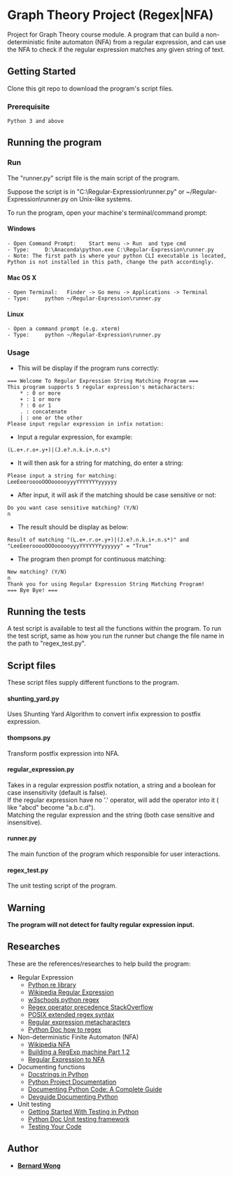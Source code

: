 # Graph Theory Project (Regex|NFA)

Project for Graph Theory course module. A program that can
build a non-deterministic finite automaton (NFA) from a regular expression,
and can use the NFA to check if the regular expression matches any given
string of text.

## Getting Started

Clone this git repo to download the program's script files.

### Prerequisite

```
Python 3 and above
```

## Running the program

### Run
The "runner.py" script file is the main script of the program.

Suppose the script is in "C:\Regular-Expression\runner.py" or ~/Regular-Expression\runner.py on Unix-like systems.

To run the program, open your machine's terminal/command prompt:

#### Windows

```
- Open Command Prompt:    Start menu -> Run  and type cmd
- Type:     D:\Anaconda\python.exe C:\Regular-Expression\runner.py
- Note: The first path is where your python CLI executable is located, Python is not installed in this path, change the path accordingly.
```

#### Mac OS X

```
- Open Terminal:   Finder -> Go menu -> Applications -> Terminal
- Type:     python ~/Regular-Expression\runner.py
```

#### Linux

```
- Open a command prompt (e.g. xterm)
- Type:     python ~/Regular-Expression\runner.py
```

### Usage

- This will be display if the program runs correctly:
```
=== Welcome To Regular Expression String Matching Program ===
This program supports 5 regular expression's metacharacters:
    * : 0 or more
    + : 1 or more
    ? : 0 or 1
    . : concatenate
    | : one or the other
Please input regular expression in infix notation:
```
- Input a regular expression, for example:
```
(L.e+.r.o+.y+)|(J.e?.n.k.i+.n.s*)
```
- It will then ask for a string for matching, do enter a string:
```
Please input a string for matching:
LeeEeerooooOOOoooooyyyYYYYYYYyyyyyy
```
- After input, it will ask if the matching should be case sensitive or not:
```
Do you want case sensitive matching? (Y/N)
n
```
- The result should be display as below:
```
Result of matching "(L.e+.r.o+.y+)|(J.e?.n.k.i+.n.s*)" and "LeeEeerooooOOOoooooyyyYYYYYYYyyyyyy" = "True"
```
- The program then prompt for continuous matching:
```
New matching? (Y/N)
n
Thank you for using Regular Expression String Matching Program!
=== Bye Bye! ===
```

## Running the tests

A test script is available to test all the functions within the program.
To run the test script, same as how you run the runner but change the file name in the path to "regex_test.py".

## Script files

These script files supply different functions to the program.

#### shunting_yard.py
Uses Shunting Yard Algorithm to convert infix expression to postfix expression.

#### thompsons.py
Transform postfix expression into NFA.

#### regular_expression.py
Takes in a regular expression postfix notation, a string and a boolean for case insensitivity (default is false).  
If the regular expression have no '.' operator, will add the operator into it ( like "abcd" become "a.b.c.d").  
Matching the regular expression and the string (both case sensitive and insensitive).

#### runner.py
The main function of the program which responsible for user interactions.

#### regex_test.py
The unit testing script of the program.

## Warning

<b>The program will not detect for faulty regular expression input.</b>

## Researches

These are the references/researches to help build the program:
- Regular Expression
    - [Python re library](https://docs.python.org/2/library/re.html)
    - [Wikipedia Regular Expression](https://en.wikipedia.org/wiki/Regular_expression)
    - [w3schools python regex](https://www.w3schools.com/python/python_regex.asp)
    - [Regex operator precedence StackOverflow](https://stackoverflow.com/questions/36870168/operator-precedence-in-regular-expressions)
    - [POSIX extended regex syntax](https://www.boost.org/doc/libs/1_56_0/libs/regex/doc/html/boost_regex/syntax/basic_extended.html#boost_regex.syntax.basic_extended.operator_precedence)
    - [Regular expression metacharacters](https://help.relativity.com/9.3/Content/Relativity/Regular_expressions/Regular_expression_metacharacters.htm)
    - [Python Doc how to regex](https://docs.python.org/3/howto/regex.html)
- Non-deterministic Finite Automaton (NFA)
    - [Wikipedia NFA](https://en.wikipedia.org/wiki/Nondeterministic_finite_automaton)
    - [Building a RegExp machine Part 1,2](https://medium.com/@DmitrySoshnikov/building-a-regexp-machine-part-1-regular-grammars-d4986b585d7e)
    - [Regular Expression to NFA](https://www.youtube.com/watch?v=RYNN-tb9WxI)
- Documenting functions
    - [Docstrings in Python](https://www.datacamp.com/community/tutorials/docstrings-python)
    - [Python Project Documentation](https://docs.python-guide.org/writing/documentation/)
    - [Documenting Python Code: A Complete Guide](https://realpython.com/documenting-python-code/)
    - [Devguide Documenting Python](https://devguide.python.org/documenting/)
- Unit testing
    - [Getting Started With Testing in Python](https://realpython.com/python-testing/)
    - [Python Doc Unit testing framework](https://docs.python.org/3/library/unittest.html)
    - [Testing Your Code](https://docs.python-guide.org/writing/tests/)

## Author

* [**Bernard Wong**](https://github.com/BernardWong97)